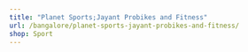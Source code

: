 ```yaml
---
title: "Planet Sports;Jayant Probikes and Fitness"
url: /bangalore/planet-sports-jayant-probikes-and-fitness/
shop: Sport
---
```

